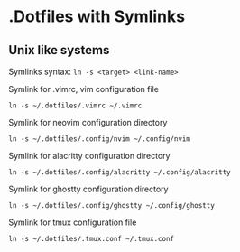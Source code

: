 # .Dotfiles with Symlinks

## Unix like systems

Symlinks syntax: `ln -s <target> <link-name>`

Symlink for .vimrc, vim configuration file

```
ln -s ~/.dotfiles/.vimrc ~/.vimrc

```

Symlink for neovim configuration directory

```
ln -s ~/.dotfiles/.config/nvim ~/.config/nvim

```

Symlink for alacritty configuration directory

```
ln -s ~/.dotfiles/.config/alacritty ~/.config/alacritty

```

Symlink for ghostty configuration directory

```
ln -s ~/.dotfiles/.config/ghostty ~/.config/ghostty

```

Symlink for tmux configuration file

```
ln -s ~/.dotfiles/.tmux.conf ~/.tmux.conf

```
